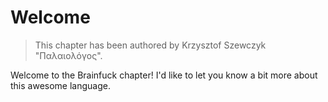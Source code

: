 # Welcome

> This chapter has been authored by  Krzysztof Szewczyk "Παλαιολόγος".

Welcome to the Brainfuck chapter! I'd like to let you know a bit more about
this awesome language.

